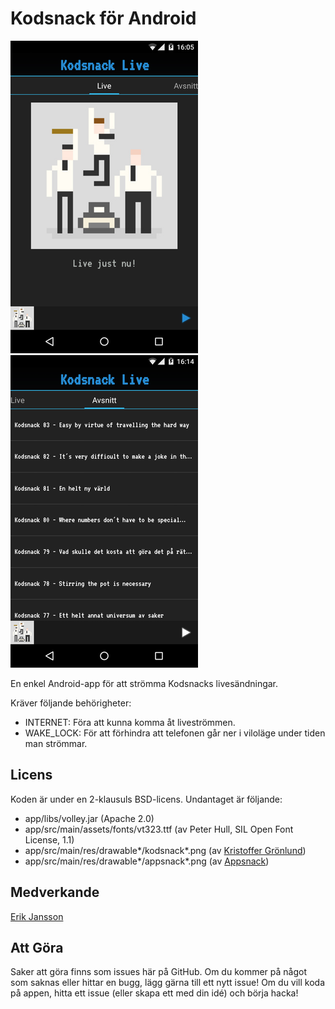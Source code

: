 # Kodsnack för Android

![](screenshot.png)
![](screenshot2.png)

En enkel Android-app för att strömma Kodsnacks livesändningar.

Kräver följande behörigheter:

* INTERNET: Föra att kunna komma åt liveströmmen.
* WAKE_LOCK: För att förhindra att telefonen går ner i viloläge under
  tiden man strömmar.

## Licens
Koden är under en 2-klausuls BSD-licens. Undantaget är följande:

* app/libs/volley.jar (Apache 2.0)
* app/src/main/assets/fonts/vt323.ttf (av Peter Hull, SIL Open Font License, 1.1)
* app/src/main/res/drawable\*/kodsnack\*.png (av [Kristoffer Grönlund](https://github.com/krig))
* app/src/main/res/drawable\*/appsnack\*.png (av [Appsnack](http://appsnack.se))

## Medverkande
[Erik Jansson](http://github.com/Meldanya)

## Att Göra
Saker att göra finns som issues här på GitHub. Om du kommer på något som
saknas eller hittar en bugg, lägg gärna till ett nytt issue! Om du vill
koda på appen, hitta ett issue (eller skapa ett med din idé) och börja
hacka!

